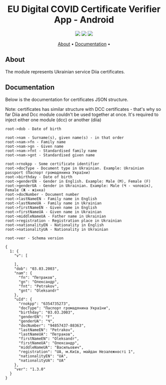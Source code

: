 <h1 align="center">
    EU Digital COVID Certificate Verifier App - Android
</h1>

<p align="center">
    <a href="/../../commits/" title="Last Commit"><img src="https://img.shields.io/github/last-commit/eu-digital-green-certificates/dgca-verifier-app-android?style=flat"></a>
    <a href="/../../issues" title="Open Issues"><img src="https://img.shields.io/github/issues/eu-digital-green-certificates/dgca-verifier-app-android?style=flat"></a>
    <a href="./LICENSE" title="License"><img src="https://img.shields.io/badge/License-Apache%202.0-green.svg?style=flat"></a>
</p>

<p align="center">
  <a href="#about">About</a> •
  <a href="#documentation">Documentation</a> •
</p>

## About

The module represents Ukrainian service Diia certificates.

## Documentation  

Below is the documentation for certificates JSON structure.

Note: certificates has similar structure with DCC certificates - that's why so far Diia and Dcc module couldn't be used together at once.
It's required to inject either one module (dcc) or another (diia)

```
root->dob - Date of birth

root->nam - Surname(s), given name(s) - in that order
root->nam->fn - Family name
root->nam->gn - Given name
root->nam->fnt - Standardised family name
root->nam->gnt - Standardised given name

root->rnokpp - Some certificate identifier
root->docType - Document type in Ukrainian. Example: Ukrainian passport (Паспорт громадянина України)
root->birthday - Date of birth
root->genderEN - Gender in English. Example: Male (M), Female (F)
root->genderUA - Gender in Ukrainian. Example: Male (Ч - чоловік), Female (Ж - жінка)
root->docNumber - Document number
root->lastNameEN - Family name in English
root->lastNameUA - Family name in Ukrainian
root->firstNameEN - Given name in English
root->firstNameUA - Given name in Ukrainian
root->middleNameUA - Father name in Ukrainian
root->registration - Registration place in Ukrainian
root->nationalityEN - Nationality in English
root->nationalityUA - Nationality in Ukrainian

root->ver - Schema version
```

```
{
  1: {
    "v": [

    ],
    "dob": "03.03.2003",
    "nam": {
      "fn": "Петраков",
      "gn": "Олександр",
      "fnt": "Petrakov",
      "gnt": "Oleksandr"
    },
    "uId": {
      "rnokpp": "6354735273",
      "docType": "Паспорт громадянина України",
      "birthday": "03.03.2003",
      "genderEN": "F",
      "genderUA": "Ч",
      "docNumber": "94857437-88363",
      "lastNameEN": "Petrakov",
      "lastNameUA": "Петраков",
      "firstNameEN": "Oleksandr",
      "firstNameUA": "Олександр",
      "middleNameUA": "Васильович",
      "registration": "UA, м.Київ, майдан Незалежності 1",
      "nationalityEN": "UA",
      "nationalityUA": "UA"
    },
    "ver": "1.3.0"
  }
}
```
